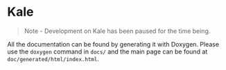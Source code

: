 # Kale
> Note - Development on Kale has been paused for the time being.

All the documentation can be found by generating it with Doxygen. Please use the `doxygen` command in `docs/` and the main page can be found at `doc/generated/html/index.html`.